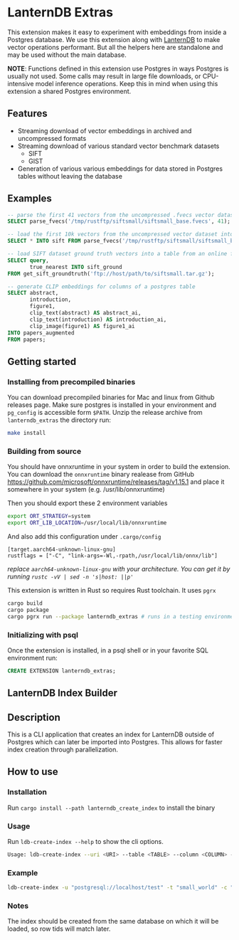 # LanternDB Extras

This extension makes it easy to experiment with embeddings from inside a Postgres database. We use this extension along with [LanternDB](https://github.com/lanterndata/lanterndb) to make vector operations performant. But all the helpers here are standalone and may be used without the main database.

__NOTE__: Functions defined in this extension use Postgres in ways Postgres is usually not used. 
Some calls may result in large file downloads, or CPU-intensive model inference operations. Keep this in mind when using this extension a shared Postgres environment.

## Features

- Streaming download of vector embeddings in archived and uncompressed formats
- Streaming download of various standard vector benchmark datasets
    - SIFT
    - GIST
- Generation of various various embeddings for data stored in Postgres tables without leaving the database


## Examples
```sql
-- parse the first 41 vectors from the uncompressed .fvecs vector dataset on server machine
SELECT parse_fvecs('/tmp/rustftp/siftsmall/siftsmall_base.fvecs', 41);

-- load the first 10k vectors from the uncompressed vector dataset into a table named sift
SELECT * INTO sift FROM parse_fvecs('/tmp/rustftp/siftsmall/siftsmall_base.fvecs', 10000);

-- load SIFT dataset ground truth vectors into a table from an online ftp archive
SELECT query,
       true_nearest INTO sift_ground
FROM get_sift_groundtruth('ftp://host/path/to/siftsmall.tar.gz');

-- generate CLIP embeddings for columns of a postgres table
SELECT abstract,
       introduction,
       figure1,
       clip_text(abstract) AS abstract_ai,
       clip_text(introduction) AS introduction_ai,
       clip_image(figure1) AS figure1_ai
INTO papers_augmented
FROM papers;
```

## Getting started

### Installing from precompiled binaries

You can download precompiled binaries for Mac and linux from Github releases page.
Make sure postgres is installed in your environment and `pg_config` is accessible form `$PATH`. Unzip the release archive from `lanterndb_extras` the directory run:

```bash
make install
```

### Building from source

You should have onnxruntime in your system in order to build the extension.  
You can download the `onnxruntime` binary realease from GitHub https://github.com/microsoft/onnxruntime/releases/tag/v1.15.1 and place it somewhere in your system (e.g. /usr/lib/onnxruntime)

Then you should export these 2 environment variables
```bash
export ORT_STRATEGY=system 
export ORT_LIB_LOCATION=/usr/local/lib/onnxruntime 
```
And also add this configuration under `.cargo/config`
```
[target.aarch64-unknown-linux-gnu]
rustflags = ["-C", "link-args=-Wl,-rpath,/usr/local/lib/onnx/lib"]
```
*replace `aarch64-unknown-linux-gnu` with your architecture. You can get it by running `rustc -vV | sed -n 's|host: ||p'`*  

This extension is written in Rust so requires Rust toolchain. It uses `pgrx`

```bash
cargo build
cargo package
cargo pgrx run --package lanterndb_extras # runs in a testing environment
```

### Initializing with psql

Once the extension is installed, in a psql shell or in your favorite SQL environment run:
```sql
CREATE EXTENSION lanterndb_extras;
```

## LanternDB Index Builder

## Description
This is a CLI application that creates an index for LanternDB outside of Postgres which can later be imported into Postgres. This allows for faster index creation through parallelization.

## How to use

### Installation

Run `cargo install --path lanterndb_create_index` to install the binary

### Usage

Run `ldb-create-index --help` to show the cli options.

```bash
Usage: ldb-create-index --uri <URI> --table <TABLE> --column <COLUMN> -m <M> --efc <EFC> --ef <EF> -d <DIMS> --metric-kind <METRIC_KIND> --out <OUT>
```

### Example

```bash
ldb-create-index -u "postgresql://localhost/test" -t "small_world" -c "vec" -m 16 --ef 64 --efc 128 -d 3 --metric-kind cos --out /tmp/index.usearch
```

### Notes
The index should be created from the same database on which it will be loaded, so row tids will match later.
